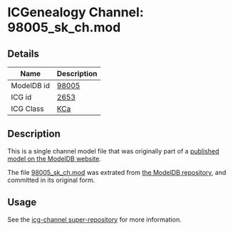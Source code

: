 # ICGenealogy Channel: 98005\_sk\_ch.mod

## Details

Name | Description
---- | -----------
ModelDB id | [98005](http://senselab.med.yale.edu/ModelDB/ShowModel.cshtml?model=98005)
ICG id | [2653](http://icg.neurotheory.ox.ac.uk/channels/5/2653)
ICG Class | [KCa](http://icg.neurotheory.ox.ac.uk/channels/5)

## Description

This is a single channel model file that was originally part of a [published model on the ModelDB website](http://senselab.med.yale.edu/mModelDB/ShowModel.cshtml?model=98005).

The file [98005\_sk\_ch.mod](98005_sk_ch.mod) was extrated from [the ModelDB repository](http://senselab.med.yale.edu/ModelDB/ShowModel.cshtml?model=98005), and committed in its original form.

## Usage

See the [icg-channel super-repository](https://github.com/icgenealogy/icg-channels) for more information.